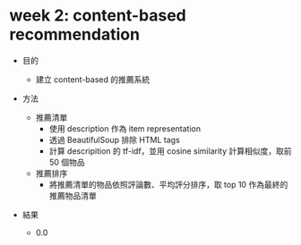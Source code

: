 # week 2: content-based recommendation

- 目的
  - 建立 content-based 的推薦系統
  
- 方法
  - 推薦清單
    - 使用 description 作為 item representation
    - 透過 BeautifulSoup 排除 HTML tags
    - 計算 descripition 的 tf-idf，並用 cosine similarity 計算相似度，取前 50 個物品
  - 推薦排序
    - 將推薦清單的物品依照評論數、平均評分排序，取 top 10 作為最終的推薦物品清單

- 結果
  - 0.0
